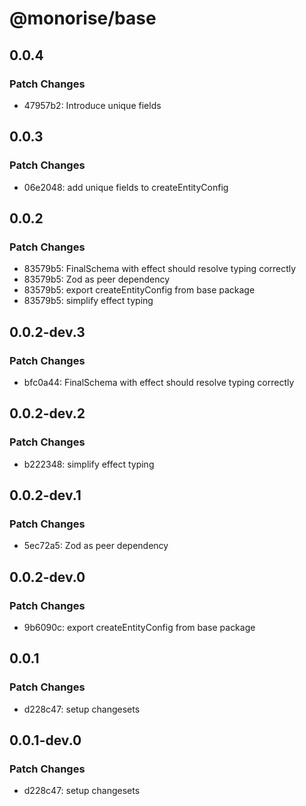 # @monorise/base

## 0.0.4

### Patch Changes

- 47957b2: Introduce unique fields

## 0.0.3

### Patch Changes

- 06e2048: add unique fields to createEntityConfig

## 0.0.2

### Patch Changes

- 83579b5: FinalSchema with effect should resolve typing correctly
- 83579b5: Zod as peer dependency
- 83579b5: export createEntityConfig from base package
- 83579b5: simplify effect typing

## 0.0.2-dev.3

### Patch Changes

- bfc0a44: FinalSchema with effect should resolve typing correctly

## 0.0.2-dev.2

### Patch Changes

- b222348: simplify effect typing

## 0.0.2-dev.1

### Patch Changes

- 5ec72a5: Zod as peer dependency

## 0.0.2-dev.0

### Patch Changes

- 9b6090c: export createEntityConfig from base package

## 0.0.1

### Patch Changes

- d228c47: setup changesets

## 0.0.1-dev.0

### Patch Changes

- d228c47: setup changesets
